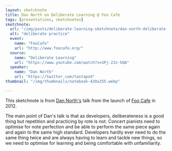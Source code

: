 ```yaml
---
layout: sketchnote
title: Dan North on Deliberate Learning @ Foo Cafe
tags: [presentations, sketchnotes]
sketchnote:
  url: "/img/posts/deliberate-learning-sketchnote/dan-north-deliberate-learning.webp"
  alt: "deliberate practice"
  event:
    name: "FooCafe"
    url: "http://www.foocafe.org/"
  source:
    name: "Deliberate Learning"
    url: "https://www.youtube.com/watch?v=SPj-23z-hQA"
  speaker:
    name: "Dan North"
    url: "https://twitter.com/tastapod"
thumbnail: "/img/thumbnails/notebook-420x255.webp"

---
```


This sketchnote is from <a href="https://twitter.com/tastapod">Dan North's</a> talk
from the launch of <a href="http://www.foocafe.org/">Foo Cafe</a> in 2012.

The main point of Dan's talk is that as developers, deliberateness is a
good thing but repetition and practicing by rote is not. Concert pianists need to optimise
for note perfection and be able to perform the same piece again and again to the same high
standard. Developers hardly ever need to do the same thing twice and are always having to
learn and tackle new things, so we need to optimise for learning and being comfortable
with unfamiliarity.
